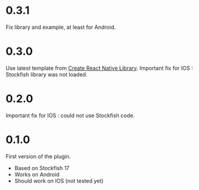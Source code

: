 # 0.3.1

Fix library and example, at least for Android.

# 0.3.0

Use latest template from [Create React Native Library](https://callstack.github.io/react-native-builder-bob/create).
Important fix for IOS : Stockfish library was not loaded.

# 0.2.0

Important fix for IOS : could not use Stockfish code.

# 0.1.0

First version of the plugin.

- Based on Stockfish 17
- Works on Android
- Should work on IOS (not tested yet)
